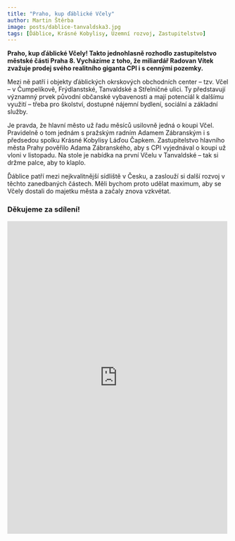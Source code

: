 ```yaml
---
title: "Praho, kup ďáblické Včely"
author: Martin Štěrba
image: posts/dablice-tanvaldska3.jpg
tags: [Ďáblice, Krásné Kobylisy, Územní rozvoj, Zastupitelstvo]
---
```


**Praho, kup ďáblické Včely! Takto jednohlasně rozhodlo zastupitelstvo městské části Praha 8. Vycházíme z toho, že miliardář Radovan Vítek zvažuje prodej svého realitního giganta CPI i s cennými pozemky.**

Mezi ně patří i objekty ďáblických okrskových obchodních center – tzv. Včel  – v Čumpelíkově, Frýdlanstské, Tanvaldské a Střelničné ulici. Ty představují významný prvek původní občanské vybavenosti a mají potenciál k dalšímu využití – třeba pro školství, dostupné nájemní bydlení, sociální a základní služby. 

Je pravda, že hlavní město už řadu měsíců usilovně jedná o koupi Včel. Pravidelně o tom jednám s pražským radním Adamem Zábranským i s předsedou spolku Krásné Kobylisy Láďou Čapkem. Zastupitelstvo hlavního města Prahy pověřilo Adama Zábranského, aby s CPI vyjednával o koupi už vloni v listopadu. Na stole je nabídka na první Včelu v Tanvaldské – tak si držme palce, aby to klaplo.

Ďáblice patří mezi nejkvalitnější sídliště v Česku, a zaslouží si další rozvoj v těchto zanedbaných částech. Měli bychom proto udělat maximum, aby se Včely dostali do majetku města a začaly znova vzkvétat.

### Děkujeme za sdílení!

<iframe src="https://www.facebook.com/plugins/post.php?href=https%3A%2F%2Fwww.facebook.com%2Fsterbamartin.praha8%2Fposts%2Fpfbid02SamUvg5jf7GmE2czuGyqU1KBi6CDsbHQjoRLDEZbqpnkrov6V8MqjQ6FXB8UHquWl&show_text=true&width=500" width="500" height="712" style="border:none;overflow:hidden" scrolling="no" frameborder="0" allowfullscreen="true" allow="autoplay; clipboard-write; encrypted-media; picture-in-picture; web-share"></iframe>